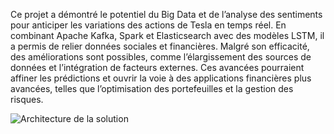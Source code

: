 Ce projet a démontré le potentiel du Big Data et de l’analyse des sentiments pour anticiper les variations des actions de Tesla en temps réel. En combinant Apache Kafka, Spark et Elasticsearch avec des modèles LSTM, il a permis de relier données sociales et financières. Malgré son efficacité, des améliorations sont possibles, comme l’élargissement des sources de données et l’intégration de facteurs externes. Ces avancées pourraient affiner les prédictions et ouvrir la voie à des applications financières plus avancées, telles que l’optimisation des portefeuilles et la gestion des risques.

![Architecture de la solution](images/architecture.png)
